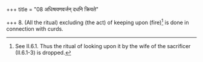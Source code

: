 +++
title = "08 अधिश्रयणवर्जन् दधनि क्रियते"

+++
8. (All the ritual) excluding (the act) of keeping upon (fire)[^1] is done in connection with curds.  

[^1]: See II.6.1. Thus the ritual of looking upon it by the wife of the sacrificer (II.6.1-3) is dropped.

